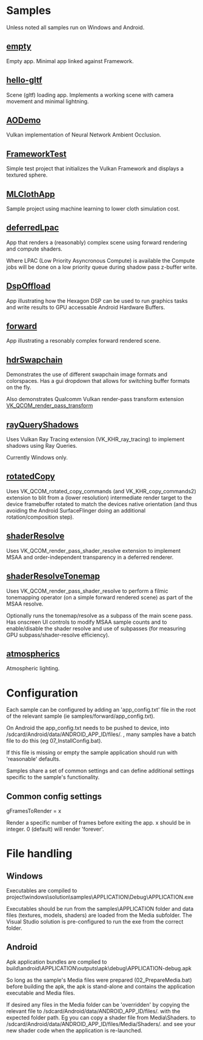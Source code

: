 # Samples

Unless noted all samples run on Windows and Android.

## [empty](empty)

Empty app.  Minimal app linked against Framework. 

## [hello-gltf](hello-gltf)

Scene (gltf) loading app. Implements a working scene with camera movement and minimal lightning.

## [AODemo](AODemo)

Vulkan implementation of Neural Network Ambient Occlusion.

## [FrameworkTest](FrameworkTest)

Simple test project that initializes the Vulkan Framework and displays a textured sphere.

## [MLClothApp](MLClothApp)

Sample project using machine learning to lower cloth simulation cost.

## [deferredLpac](deferredLpac)

App that renders a (reasonably) complex scene using forward rendering and compute shaders.

Where LPAC (Low Priority Asyncronous Compute) is available the Compute jobs will be done on a low priority queue during shadow pass z-buffer write.

## [DspOffload](dspOffload)

App illustrating how the Hexagon DSP can be used to run graphics tasks and write results to GPU accessable Android Hardware Buffers.

## [forward](forward)

App illustrating a resonably complex forward rendered scene.

## [hdrSwapchain](hdrSwapchain)

Demonstrates the use of different swapchain image formats and colorspaces.  Has a gui dropdown that allows for switching buffer formats on the fly.

Also demonstrates Qualcomm Vulkan render-pass transform extension [VK_QCOM_render_pass_transform](https://www.khronos.org/registry/vulkan/specs/1.2-extensions/man/html/VK_QCOM_render_pass_transform.html)

## [rayQueryShadows](rayQueryShadows)

Uses Vulkan Ray Tracing extension (VK_KHR_ray_tracing) to implement shadows using Ray Queries.

Currently Windows only.

## [rotatedCopy](rotatedCopy)

Uses VK_QCOM_rotated_copy_commands (and VK_KHR_copy_commands2) extension to blit from a (lower resolution) intermediate render target to the device framebuffer rotated to match the devices native orientation (and thus avoiding the Android SurfaceFlinger doing an additional rotation/composition step).

## [shaderResolve](shaderResolve)

Uses VK_QCOM_render_pass_shader_resolve extension to implement MSAA and order-independent transparency in a deferred renderer.

## [shaderResolveTonemap](shaderResolveTonemap)

Uses VK_QCOM_render_pass_shader_resolve to perform a filmic tonemapping operator (on a simple forward rendered scene) as part of the MSAA resolve.

Optionally runs the tonemap/resolve as a subpass of the main scene pass.  Has onscreen UI controls to modify MSAA sample counts and to enable/disable the shader resolve and use of subpasses (for measuring GPU subpass/shader-resolve efficiency).

## [atmospherics](atmospherics)

Atmospheric lighting.

# Configuration

Each sample can be configured by adding an 'app_config.txt' file in the root of the relevant sample (ie samples/forward/app_config.txt).

On Android the app_config.txt needs to be pushed to device, into /sdcard/Android/data/ANDROID_APP_ID/files/. , many samples have a batch file to do this (eg 07_InstallConfig.bat).

If this file is missing or empty the sample application should run with 'reasonable' defaults.

Samples share a set of common settings and can define additional settings specific to the sample's functionality.

## Common config settings

gFramesToRender = x

Render a specific number of frames before exiting the app.  x should be in integer.  0 (default) will render 'forever'.

# File handling

## Windows

Executables are compiled to project\windows\solution\samples\APPLICATION\Debug\APPLICATION.exe

Executables should be run from the samples\APPLICATION folder and data files (textures, models, shaders) are loaded from the Media subfolder.  The Visual Studio solution is pre-configured to run the exe from the correct folder.

## Android

Apk application bundles are complied to build\android\APPLICATION\outputs\apk\debug\APPLICATION-debug.apk

So long as the sample's Media files were prepared (02_PrepareMedia.bat) before building the apk, the apk is stand-alone and contains the application executable and Media files.

If desired any files in the Media folder can be 'overridden' by copying the relevant file to /sdcard/Android/data/ANDROID_APP_ID/files/. with the expected folder path.  Eg you can copy a shader file from Media\Shaders\. to /sdcard/Android/data/ANDROID_APP_ID/files/Media/Shaders/. and see your new shader code when the application is re-launched.


